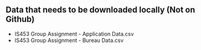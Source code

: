 ## Data that needs to be downloaded locally (Not on Github)
- IS453 Group Assignment - Application Data.csv
- IS453 Group Assignment - Bureau Data.csv
